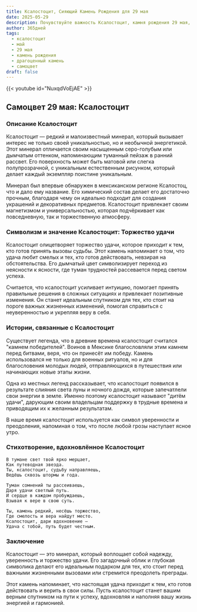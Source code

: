 ```yaml
---
title: Ксалостоцит, Сияющий Камень Рождения для 29 мая
date: 2025-05-29
description: Почувствуйте важность Ксалостоцит, камня рождения 29 мая, который символизирует Торжество удачи. Пусть его красота и значение осветят ваш день.
author: 365дней
tags:
  - ксалостоцит
  - май
  - 29 мая
  - камень рождения
  - драгоценный камень
  - самоцвет
draft: false
---
```


{{< youtube id="NuxqdVoEjAE" >}}

## Самоцвет 29 мая: Ксалостоцит

### Описание Ксалостоцит

Ксалостоцит — редкий и малоизвестный минерал, который вызывает интерес не только своей уникальностью, но и необычной энергетикой. Этот минерал отличается своим насыщенным серо-голубым или дымчатым оттенком, напоминающим туманный пейзаж в ранний рассвет. Его поверхность может быть матовой или слегка полупрозрачной, с уникальным естественным рисунком, который делает каждый экземпляр поистине уникальным.

Минерал был впервые обнаружен в мексиканском регионе Ксалостоц, что и дало ему название. Его химический состав делает его достаточно прочным, благодаря чему он идеально подходит для создания украшений и декоративных предметов. Ксалостоцит привлекает своим магнетизмом и универсальностью, которая подчёркивает как повседневную, так и торжественную атмосферу.

### Символизм и значение Ксалостоцит: Торжество удачи

Ксалостоцит олицетворяет торжество удачи, которое приходит к тем, кто готов принять вызовы судьбы. Этот камень напоминает о том, что удача любит смелых и тех, кто готов действовать, невзирая на обстоятельства. Его дымчатый цвет символизирует переход из неясности к ясности, где туман трудностей рассевается перед светом успеха.

Считается, что ксалостоцит усиливает интуицию, помогает принять правильные решения в сложных ситуациях и привлекает позитивные изменения. Он станет идеальным спутником для тех, кто стоит на пороге важных жизненных изменений, помогая справиться с неуверенностью и укрепляя веру в себя.

### Истории, связанные с Ксалостоцит

Существует легенда, что в древние времена ксалостоцит считался "камнем победителей". Воинов в Мексике благословляли этим камнем перед битвами, веря, что он принесёт им победу. Камень использовался не только для военных ритуалов, но и для благословения молодых людей, отправляющихся в путешествия или начинающих новые этапы жизни.

Одна из местных легенд рассказывает, что ксалостоцит появился в результате слияния света луны и ночного дождя, которые запечатлели свои энергии в земле. Именно поэтому ксалостоцит называют "дитём удачи", дарующим своим владельцам поддержку в трудные времена и приводящим их к желанным результатам.

В наше время ксалостоцит используется как символ уверенности и преодоления, напоминая о том, что после любой грозы наступает ясное утро.

### Стихотворение, вдохновлённое Ксалостоцит

```
В тумане свет твой ярко мерцает,  
Как путеводная звезда.  
Ты, ксалостоцит, судьбу направляешь,  
Ведёшь сквозь штормы и года.  

Туман сомнений ты рассеиваешь,  
Даря удачи светлый путь.  
И сердце в каждом пробуждаешь,  
Взывая к вере в свою суть.  

Ты, камень редкий, несёшь торжество,  
Где смелость и вера найдут место.  
Ксалостоцит, дари вдохновение —  
Удача с тобой, путь будет честным.
```

### Заключение

Ксалостоцит — это минерал, который воплощает собой надежду, уверенность и торжество удачи. Его загадочный облик и глубокая символика делают его идеальным подарком для тех, кто стоит перед важными жизненными вызовами или стремится преодолеть преграды.

Этот камень напоминает, что настоящая удача приходит к тем, кто готов действовать и верить в свои силы. Пусть ксалостоцит станет вашим верным спутником на пути к успеху, вдохновляя и наполняя вашу жизнь энергией и гармонией.